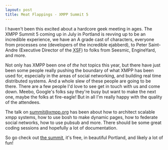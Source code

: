 ```yaml
---
layout: post
title: Meat Flappings - XMPP Summit 5
---
```


I haven't been this excited about a hardcore geek meeting in ages. The XMPP Summit 5 coming up in July in Portland is revving up to be an incredible experience, we have an A grade cast of characters, everyone from processes one (developers of the incredible ejabberd), to Peter Saint-Andre (Executive Director of the <abbr title="XMPP Software Foundation">XSF</abbr>) to folks from Seesmic, EngineYard, and more.

Not only has XMPP been one of <i>the</i> hot topics this year, but there have just been some people really pushing the boundary of what XMPP has been used for, especially in the areas of social networking, and building real time distributed systems. And a whole slew of these people are going to be there. There are a few people I'd love to see get in touch with us and come down. Meebo, Google's folks say they're busy but want to make the next one, maybe the folks at fire-eagle! But in all I'm really happy with the quality of the attendees.

The talk on summit@xmpp.org has been about how to architect scalable xmpp systems, how to use bosh to make dynamic pages, how to federate social networks, how to use pubsub and more. There should be some great coding sessions and hopefully a lot of documentation.

So go check out <a href="http://www.xmpp.org/summit/summit5.shtml">the summit</a>, it's free, in beautiful Portland, and likely a lot of fun!

